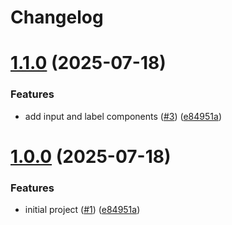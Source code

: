 # Changelog


# [1.1.0](https://github.com/gasbrieo/react-ui/compare/v1.0.0...v1.1.0) (2025-07-18)


### Features

- add input and label components ([#3](https://github.com/gasbrieo/react-ui/issues/3)) ([e84951a](https://github.com/gasbrieo/react-ui/commit/e84951a638833325e851cc63eaf61c4d23d43863))


# [1.0.0](https://github.com/gasbrieo/react-ui/commits/v1.0.0) (2025-07-18)


### Features

- initial project ([#1](https://github.com/gasbrieo/react-ui/issues/1)) ([e84951a](https://github.com/gasbrieo/react-ui/commit/06fc167ef79bd507b7403e5a90ef6e56cb2a1bd6))
